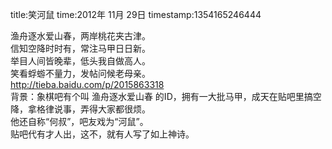 title:笑河鼠
time:2012年 11月 29日
timestamp:1354165246444

<DIV id="post_content_26735941674" >渔舟逐水爱山春，两岸桃花夹古津。<BR>信知空降时时有，常注马甲日日新。<BR>举目人间皆晚辈，低头我自做高人。<BR>笑看蜉蝣不量力，发帖问候老母亲。</DIV>  <DIV><A rel="nofollow" href="http://tieba.baidu.com/p/2015863318"  >http://tieba.baidu.com/p/2015863318</A></DIV>  <DIV>背景：象棋吧有个叫 渔舟逐水爱山春 的ID，拥有一大批马甲，成天在贴吧里搞空降，拿格律说事，弄得大家都很烦。</DIV>  <DIV>他还自称“何叔”，吧友戏为“河鼠”。</DIV>  <DIV>贴吧代有才人出，这不，就有人写了如上神诗。</DIV><WBR>